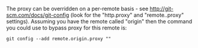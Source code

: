 
The proxy can be overridden on a per-remote basis - see http://git-scm.com/docs/git-config (look for the "http.proxy" and "remote.<name>.proxy" settings). Assuming you have the remote called "origin" then the command you could use to bypass proxy for this remote is:

```
git config --add remote.origin.proxy ""
```
